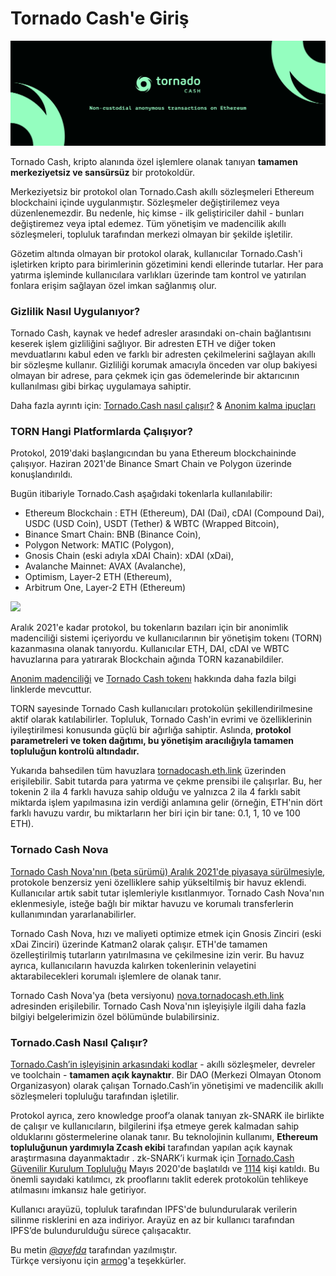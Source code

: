 # Tornado Cash'e Giriş

![](.gitbook/assets/image.png)

Tornado Cash, kripto alanında özel işlemlere olanak tanıyan **tamamen merkeziyetsiz ve sansürsüz** bir protokoldür.

Merkeziyetsiz bir protokol olan Tornado.Cash akıllı sözleşmeleri Ethereum blockchaini içinde uygulanmıştır. Sözleşmeler değiştirilemez veya düzenlenemezdir. Bu nedenle, hiç kimse - ilk geliştiriciler dahil - bunları değiştiremez veya iptal edemez. Tüm yönetişim ve madencilik akıllı sözleşmeleri, topluluk tarafından merkezi olmayan bir şekilde işletilir.

Gözetim altında olmayan bir protokol olarak, kullanıcılar Tornado.Cash'i işletirken kripto para birimlerinin gözetimini kendi ellerinde tutarlar. Her para yatırma işleminde kullanıcılara varlıkları üzerinde tam kontrol ve yatırılan fonlara erişim sağlayan özel imkan sağlanmış olur.

### Gizlilik Nasıl Uygulanıyor?

Tornado Cash, kaynak ve hedef adresler arasındaki on-chain bağlantısını keserek işlem gizliliğini sağlıyor. Bir adresten ETH ve diğer token mevduatlarını kabul eden ve farklı bir adresten çekilmelerini sağlayan akıllı bir sözleşme kullanır. Gizliliği korumak amacıyla önceden var olup bakiyesi olmayan bir adrese, para çekmek için gas ödemelerinde bir aktarıcının kullanılması gibi birkaç uygulamaya sahiptir.

Daha fazla ayrıntı için: [Tornado.Cash nasıl çalışır?](https://docs.tornado.cash/v/tu/how-does-tornado.cash-work) & [Anonim kalma ipuçları](https://docs.tornado.cash/v/tu/tips-to-remain-anonymous)

### TORN Hangi Platformlarda Çalışıyor?

Protokol, 2019'daki başlangıcından bu yana Ethereum blockchaininde çalışıyor. Haziran 2021'de Binance Smart Chain ve Polygon üzerinde konuşlandırıldı.

Bugün itibariyle Tornado.Cash aşağıdaki tokenlarla kullanılabilir:

* Ethereum Blockchain : ETH (Ethereum), DAI (Dai), cDAI (Compound Dai), USDC (USD Coin), USDT (Tether) & WBTC (Wrapped Bitcoin),
* Binance Smart Chain: BNB (Binance Coin),
* Polygon Network: MATIC (Polygon),
* Gnosis Chain (eski adıyla xDAI Chain): xDAI (xDai),
* Avalanche Mainnet: AVAX (Avalanche),
* Optimism, Layer-2 ETH (Ethereum),
* Arbitrum One, Layer-2 ETH (Ethereum)

![](https://camo.githubusercontent.com/cfef06c76680ba5ea79694db9e9dc635ecf39118cc6187f219ae4ea24779d855/68747470733a2f2f692e696d6775722e636f6d2f655a77517a6c322e706e67)

Aralık 2021'e kadar protokol, bu tokenların bazıları için bir anonimlik madenciliği sistemi içeriyordu ve kullanıcılarının bir yönetişim tokenı (TORN) kazanmasına olanak tanıyordu. Kullanıcılar ETH, DAI, cDAI ve WBTC havuzlarına para yatırarak Blockchain ağında TORN kazanabildiler.

[Anonim madenciliği](tornado-cash-classic/anonim-madencilik.md) ve [Tornado Cash tokenı](genel-bilgiler/torn.md) hakkında daha fazla bilgi linklerde mevcuttur.

TORN sayesinde Tornado Cash kullanıcıları protokolün şekillendirilmesine aktif olarak katılabilirler. Topluluk, Tornado Cash'in evrimi ve özelliklerinin iyileştirilmesi konusunda güçlü bir ağırlığa sahiptir. Aslında, **protokol parametreleri ve token dağıtımı, bu yönetişim aracılığıyla tamamen topluluğun kontrolü altındadır.**

Yukarıda bahsedilen tüm havuzlara [tornadocash.eth.link](https://tornadocash.eth.link) üzerinden erişilebilir. Sabit tutarda para yatırma ve çekme prensibi ile çalışırlar. Bu, her tokenin 2 ila 4 farklı havuza sahip olduğu ve yalnızca 2 ila 4 farklı sabit miktarda işlem yapılmasına izin verdiği anlamına gelir (örneğin, ETH'nin dört farklı havuzu vardır, bu miktarların her biri için bir tane: 0.1, 1, 10 ve 100 ETH).

### **Tornado Cash Nova**

[Tornado Cash Nova'nın (beta sürümü) Aralık 2021'de piyasaya sürülmesiyle](https://tornado-cash.medium.com/tornado-cash-introduces-arbitrary-amounts-shielded-transfers-8df92d93c37c), protokole benzersiz yeni özelliklere sahip yükseltilmiş bir havuz eklendi. Kullanıcılar artık sabit tutar işlemleriyle kısıtlanmıyor. Tornado Cash Nova'nın eklenmesiyle, isteğe bağlı bir miktar havuzu ve korumalı transferlerin kullanımından yararlanabilirler.

Tornado Cash Nova, hızı ve maliyeti optimize etmek için Gnosis Zinciri (eski xDai Zinciri) üzerinde Katman2 olarak çalışır. ETH'de tamamen özelleştirilmiş tutarların yatırılmasına ve çekilmesine izin verir. Bu havuz ayrıca, kullanıcıların havuzda kalırken tokenlerinin velayetini aktarabilecekleri korumalı işlemlere de olanak tanır.

Tornado Cash Nova'ya (beta versiyonu) [nova.tornadocash.eth.link](https://nova.tornadocash.eth.link) adresinden erişilebilir. Tornado Cash Nova'nın işleyişiyle ilgili daha fazla bilgiyi belgelerimizin özel bölümünde bulabilirsiniz.

### Tornado.Cash Nasıl Çalışır?

[Tornado.Cash’in işleyişinin arkasındaki kodlar](https://github.com/tornadocash) - akıllı sözleşmeler, devreler ve toolchain - **tamamen açık kaynaktır**. Bir DAO (Merkezi Olmayan Otonom Organizasyon) olarak çalışan Tornado.Cash’in yönetişimi ve madencilik akıllı sözleşmeleri topluluğu tarafından işletilir.

Protokol ayrıca, zero knowledge proof’a olanak tanıyan zk-SNARK ile birlikte de çalışır ve kullanıcıların, bilgilerini ifşa etmeye gerek kalmadan sahip olduklarını göstermelerine olanak tanır. Bu teknolojinin kullanımı, **Ethereum topluluğunun yardımıyla Zcash ekibi** tarafından yapılan açık kaynak araştırmasına dayanmaktadır . zk-SNARK’i kurmak için [Tornado.Cash Güvenilir Kurulum Topluluğu](https://tornado-cash.medium.com/tornado-cash-trusted-setup-ceremony-b846e1e00be1) Mayıs 2020'de başlatıldı ve [1114](https://tornado-cash.medium.com/the-biggest-trusted-setup-ceremony-in-the-world-3c6ab9c8fffa) kişi katıldı. Bu önemli sayıdaki katılımcı, zk prooflarını taklit ederek protokolün tehlikeye atılmasını imkansız hale getiriyor.

Kullanıcı arayüzü, topluluk tarafından IPFS'de bulundurularak verilerin silinme risklerini en aza indiriyor. Arayüz en az bir kullanıcı tarafından IPFS’de bulundurulduğu sürece çalışacaktır.

Bu metin [_@ayefda_](https://torn.community/u/ayefda) tarafından yazılmıştır.\
Türkçe versiyonu için [armog](https://twitter.com/armogedd0n)'a teşekkürler.
